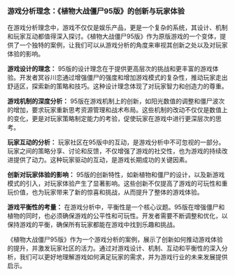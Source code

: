 ### 游戏分析理念：《植物大战僵尸95版》的创新与玩家体验

在游戏分析理念中，游戏不仅仅是娱乐产品，更是一个复杂的系统，其设计、机制和玩家互动都值得深入探讨。《植物大战僵尸95版》作为原版游戏的一个变体，提供了一个独特的案例，让我们可以从游戏分析的角度来审视其创新之处以及对玩家体验的影响。

**游戏设计的理念：**
95版的设计理念在于提供更高层次的挑战和更丰富的游戏体验。开发者冥谷川恋通过增强僵尸的强度和增加游戏模式的复杂性，推动玩家走出舒适区，探索新的策略和技巧。这种设计理念体现了对玩家智力和创造力的尊重。

**游戏机制的深度分析：**
95版在游戏机制上的创新，如阳光数值的调整和僵尸波次的增加，要求玩家重新思考资源管理和战术布局。这些机制的改动不仅仅是数值上的变化，更是对玩家策略制定能力的考验，促使玩家在游戏中进行更深层次的思考。

**玩家互动的分析：**
玩家社区在95版中的互动，是游戏分析中不可忽视的一部分。玩家之间的策略分享、讨论和反馈，不仅增强了游戏的社交性，也为游戏的持续改进提供了动力。这种玩家驱动的互动，是游戏长期成功的关键因素。

**创新对玩家体验的影响：**
95版的创新特性，如新植物和僵尸的设计，以及新游戏模式的引入，对玩家体验产生了显著影响。这些创新不仅提高了游戏的可玩性和重玩价值，也为玩家带来了新的惊喜和挑战，从而提升了整体的游戏体验。

**游戏平衡性的考量：**
在游戏分析中，平衡性是一个核心议题。95版在增强僵尸和植物的同时，也必须确保游戏的公平性和可玩性。开发者需要不断调整和优化，以保持游戏的平衡，确保所有玩家都能在游戏中找到乐趣和挑战。

《植物大战僵尸95版》作为一个游戏分析的案例，展示了创新如何推动游戏体验的提升，并激发玩家社区的活力。通过对游戏设计、机制、互动和平衡性的深入分析，我们可以更好地理解游戏如何满足玩家的需求，并为游戏行业的未来发展提供启示。